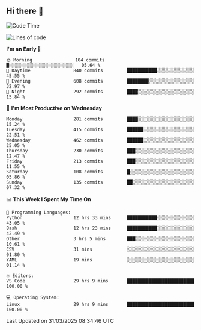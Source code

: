 ## Hi there 👋

<!--
**Wangmerlyn/Wangmerlyn** is a ✨ _special_ ✨ repository because its `README.md` (this file) appears on your GitHub profile.

Here are some ideas to get you started:

- 🔭 I’m currently working on ...
- 🌱 I’m currently learning ...
- 👯 I’m looking to collaborate on ...
- 🤔 I’m looking for help with ...
- 💬 Ask me about ...
- 📫 How to reach me: ...
- 😄 Pronouns: ...
- ⚡ Fun fact: ...
-->
<!--START_SECTION:waka-->
![Code Time](http://img.shields.io/badge/Code%20Time-144%20hrs%2013%20mins-blue)

![Lines of code](https://img.shields.io/badge/From%20Hello%20World%20I%27ve%20Written-9.7%20million%20lines%20of%20code-blue)

**I'm an Early 🐤** 

```text
🌞 Morning                104 commits         █░░░░░░░░░░░░░░░░░░░░░░░░   05.64 % 
🌆 Daytime                840 commits         ███████████░░░░░░░░░░░░░░   45.55 % 
🌃 Evening                608 commits         ████████░░░░░░░░░░░░░░░░░   32.97 % 
🌙 Night                  292 commits         ████░░░░░░░░░░░░░░░░░░░░░   15.84 % 
```
📅 **I'm Most Productive on Wednesday** 

```text
Monday                   281 commits         ████░░░░░░░░░░░░░░░░░░░░░   15.24 % 
Tuesday                  415 commits         ██████░░░░░░░░░░░░░░░░░░░   22.51 % 
Wednesday                462 commits         ██████░░░░░░░░░░░░░░░░░░░   25.05 % 
Thursday                 230 commits         ███░░░░░░░░░░░░░░░░░░░░░░   12.47 % 
Friday                   213 commits         ███░░░░░░░░░░░░░░░░░░░░░░   11.55 % 
Saturday                 108 commits         █░░░░░░░░░░░░░░░░░░░░░░░░   05.86 % 
Sunday                   135 commits         ██░░░░░░░░░░░░░░░░░░░░░░░   07.32 % 
```


📊 **This Week I Spent My Time On** 

```text
💬 Programming Languages: 
Python                   12 hrs 33 mins      ███████████░░░░░░░░░░░░░░   43.05 % 
Bash                     12 hrs 23 mins      ███████████░░░░░░░░░░░░░░   42.49 % 
Other                    3 hrs 5 mins        ███░░░░░░░░░░░░░░░░░░░░░░   10.61 % 
CSV                      31 mins             ░░░░░░░░░░░░░░░░░░░░░░░░░   01.80 % 
YAML                     19 mins             ░░░░░░░░░░░░░░░░░░░░░░░░░   01.14 % 

🔥 Editors: 
VS Code                  29 hrs 9 mins       █████████████████████████   100.00 % 

💻 Operating System: 
Linux                    29 hrs 9 mins       █████████████████████████   100.00 % 
```


 Last Updated on 31/03/2025 08:34:46 UTC
<!--END_SECTION:waka-->
